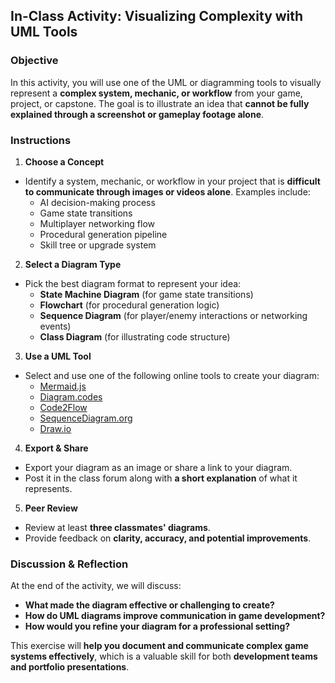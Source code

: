 ## **In-Class Activity: Visualizing Complexity with UML Tools**

### **Objective**

In this activity, you will use one of the UML or diagramming tools to visually represent a **complex system, mechanic,
or workflow** from your game, project, or capstone. The goal is to illustrate an idea that **cannot be fully explained
through a screenshot or gameplay footage alone**.

### **Instructions**

1. **Choose a Concept**

- Identify a system, mechanic, or workflow in your project that is **difficult to communicate through images or videos
  alone**. Examples include:
  - AI decision-making process
  - Game state transitions
  - Multiplayer networking flow
  - Procedural generation pipeline
  - Skill tree or upgrade system

2. **Select a Diagram Type**

- Pick the best diagram format to represent your idea:
  - **State Machine Diagram** (for game state transitions)
  - **Flowchart** (for procedural generation logic)
  - **Sequence Diagram** (for player/enemy interactions or networking events)
  - **Class Diagram** (for illustrating code structure)

3. **Use a UML Tool**

- Select and use one of the following online tools to create your diagram:
  - [Mermaid.js](https://mermaid-js.github.io/)
  - [Diagram.codes](https://diagram.codes/)
  - [Code2Flow](https://www.code2flow.com/)
  - [SequenceDiagram.org](https://sequencediagram.org/)
  - [Draw.io](https://www.diagrams.net/)

4. **Export & Share**

- Export your diagram as an image or share a link to your diagram.
- Post it in the class forum along with **a short explanation** of what it represents.

5. **Peer Review**

- Review at least **three classmates' diagrams**.
- Provide feedback on **clarity, accuracy, and potential improvements**.

### **Discussion & Reflection**

At the end of the activity, we will discuss:

- **What made the diagram effective or challenging to create?**
- **How do UML diagrams improve communication in game development?**
- **How would you refine your diagram for a professional setting?**

This exercise will **help you document and communicate complex game systems effectively**, which is a valuable skill for
both **development teams and portfolio presentations**.  
